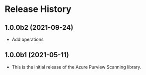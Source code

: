 # Release History

## 1.0.0b2 (2021-09-24)

 - Add operations

## 1.0.0b1 (2021-05-11)

- This is the initial release of the Azure Purview Scanning library.
